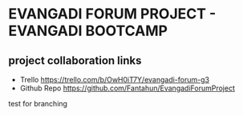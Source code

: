 # EVANGADI FORUM PROJECT - EVANGADI BOOTCAMP

## project collaboration links

- Trello https://trello.com/b/OwH0iT7Y/evangadi-forum-g3
- Github Repo https://github.com/Fantahun/EvangadiForumProject

test for branching
